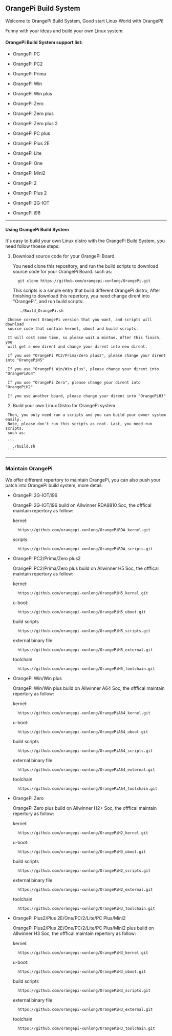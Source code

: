 OrangePi Build System
---------------------------------------

Welcome to OrangePi Build System, Good start Linux World with OrangePi!

Funny with your ideas and build your own Linux system.

#### OrangePi Build System support list:

  * OrangePi PC

  * OrangePi PC2
 
  * OrangePi Prima
 
  * OrangePi Win

  * OrangePi Win plus

  * OrangePi Zero

  * OrangePi Zero plus

  * OrangePi Zero plus 2

  * OrangePi PC plus

  * OrangePi Plus 2E

  * OrangePi Lite

  * OrangePi One

  * OrangePi Mini2

  * OrangePi 2

  * OrangePi Plus 2

  * OrangePi 2G-IOT

  * OrangePi i96

-----------------------------------------------------------------

#### Using OrangePi Build System

   It's easy to build your own Linux distro with  the  OrangePi Build System, you need follow
   thoese steps:

   1. Download source code for your OrangePi Board.

      You need clone this  repository, and run the build scripts to download
      source code for your OrangePi Board. such as:
      
      ```
        git clone https://github.com/orangepi-xunlong/OrangePi.git
      ```
      
      This scripts is a simple entry that build different OrangePi distro,
      After finishing to download this repertory, you need change dirent into
      "OrangePi", and run build scripts:
      
      ```
         ./Build_OrangePi.sh
      ```


     Choose correct OrangePi version that you want, and scripts will download
     source code that contain kernel, uboot and build scripts.

     It will cost some time, so please wait a mintue. After this finish, you
     will get a new dirent and change your dirent into new dirent.

     If you use "OrangePi PC2/Prima/Zero plus2", please change your dirent into "OrangePiH5"

     If you use "OrangePi Win/Win plus", please change your dirent into "OrangePiA64"

     If you use "OrangePi Zero", please change your dirent into "OrangePiH2"

     If you use another board, please change your dirent into "OrangePiH3"


   2. Build  your own  Linux Distro for OrangePi system

     Then, you only need run a scripts and you can build your owner system easily.
     Note, please don't run this scripts as root. Last, you need run scripts,
     such as:
     
     ```
       ./build.sh
     ```

------------------------------------------------------------------

### Maintain OrangePi

  We offer different repertory to maintain OrangePi, you can also push your patch
  into OrangePi build system, more detail:

  * OrangePi 2G-IOT/i96

    OrangePi 2G-IOT/i96 build on Allwinner RDA8810 Soc, the offfical maintain
    repertory as follow:

    kernel:
    
    ```
      https://github.com/orangepi-xunlong/OrangePiRDA_kernel.git
    ```
    
    scripts:
    
    ```
      https://github.com/orangepi-xunlong/OrangePiRDA_scripts.git
    ```

  * OrangePi PC2/Prima/Zero plus2

    OrangePi PC2/Prima/Zero plus build on Allwinner H5 Soc, the offfical maintain
    repertory as follow:

    kernel:
    
    ```
      https://github.com/orangepi-xunlong/OrangePiH5_kernel.git
    ```
    
    u-boot:
    
    ```
      https://github.com/orangepi-xunlong/OrangePiH5_uboot.git
    ```
    
    build scripts
    
    ```
      https://github.com/orangepi-xunlong/OrangePiH5_scripts.git
    ```
    
    external binary file
    
    ```
      https://github.com/orangepi-xunlong/OrangePiH5_external.git
    ```
    
    toolchain
    ```
      https://github.com/orangepi-xunlong/OrangePiH5_toolchain.git
    ```

  * OrangePi Win/Win plus

    OrangePi Win/Win plus build on Allwinner A64 Soc, the offfical maintain
    repertory as follow:

    kernel:
    
    ```
      https://github.com/orangepi-xunlong/OrangePiA64_kernel.git
    ```
    
    u-boot:
    
    ```
      https://github.com/orangepi-xunlong/OrangePiA64_uboot.git
    ```
    
    build scripts
    
    ```
      https://github.com/orangepi-xunlong/OrangePiA64_scripts.git
    ```
    
    external binary file
    ```
      https://github.com/orangepi-xunlong/OrangePiA64_external.git
    ```
    
    toolchain
    ```
      https://github.com/orangepi-xunlong/OrangePiA64_toolchain.git
    ```


  * OrangePi Zero

    OrangePi Zero plus build on Allwinner H2+ Soc, the offfical maintain
    repertory as follow:

    kernel:
    
    ```
      https://github.com/orangepi-xunlong/OrangePiH2_kernel.git
    ```
    
    u-boot:
    
    ```
      https://github.com/orangepi-xunlong/OrangePiH3_uboot.git
    ```
    
    build scripts
    
    ```
      https://github.com/orangepi-xunlong/OrangePiH2_scripts.git
    ```
    
    external binary file
    
    ```
      https://github.com/orangepi-xunlong/OrangePiH2_external.git
    ```
    
    toolchain
    ```
      https://github.com/orangepi-xunlong/OrangePiH3_toolchain.git
    ```

  * OrangePi Plus2/Plus 2E/One/PC/2/Lite/PC Plus/Mini2

    OrangePi Plus2/Plus 2E/One/PC/2/Lite/PC Plus/Mini2 plus build on Allwinner H3 Soc,
    the offfical maintain repertory as follow:

    kernel:
    
    ```
      https://github.com/orangepi-xunlong/OrangePiH3_kernel.git
    ```
    
    u-boot:
    
    ```
      https://github.com/orangepi-xunlong/OrangePiH3_uboot.git
    ```
    
    build scripts
    
    ```
      https://github.com/orangepi-xunlong/OrangePiH3_scripts.git
    ```
    
    external binary file
    
    ```
      https://github.com/orangepi-xunlong/OrangePiH3_external.git
    ```
    
    toolchain
    
    ```
      https://github.com/orangepi-xunlong/OrangePiH3_toolchain.git
    ```

